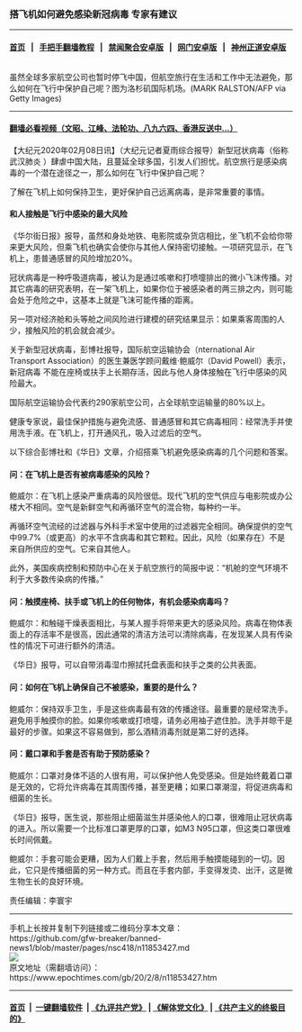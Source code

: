 ### 搭飞机如何避免感染新冠病毒 专家有建议
------------------------

#### [首页](https://github.com/gfw-breaker/banned-news1/blob/master/README.md) &nbsp;&nbsp;|&nbsp;&nbsp; [手把手翻墙教程](https://github.com/gfw-breaker/guides/wiki) &nbsp;&nbsp;|&nbsp;&nbsp; [禁闻聚合安卓版](https://github.com/gfw-breaker/bn-android) &nbsp;&nbsp;|&nbsp;&nbsp; [网门安卓版](https://github.com/oGate2/oGate) &nbsp;&nbsp;|&nbsp;&nbsp; [神州正道安卓版](https://github.com/SzzdOgate/update) 



<div><img alt="" class="aligncenter wp-post-image" src="https://i.epochtimes.com/assets/uploads/2020/01/GettyImages-1195334479-1-600x400.jpg"/>
<div class="red16 caption">
 <p>
  虽然全球多家航空公司也暂时停飞中国，但航空旅行在生活和工作中无法避免，那么如何在飞行中保护自己呢？图为洛杉矶国际机场。(MARK RALSTON/AFP via Getty Images)
 </p>
</div>
</div><hr/>

#### [翻墙必看视频（文昭、江峰、法轮功、八九六四、香港反送中...）](https://github.com/gfw-breaker/banned-news1/blob/master/pages/link3.md)

<div><p>
 【大纪元2020年02月08日讯】（大纪元记者夏雨综合报导）新型冠状病毒（俗称
 <ok href="https://www.epochtimes.com/gb/tag/%E6%AD%A6%E6%B1%89%E8%82%BA%E7%82%8E.html">
  武汉肺炎
 </ok>
 ）肆虐中国大陆，且蔓延全球多国，引发人们担忧。航空旅行是感染病毒的一个潜在途径之一，那么如何在飞行中保护自己呢？
</p>
<p>
 了解在飞机上如何保持卫生，更好保护自己远离病毒，是非常重要的事情。
</p>
<h4>
 和人接触是飞行中感染的最大风险
</h4>
<p>
 《华尔街日报》报导，虽然和身处地铁、电影院或杂货店相比，坐飞机不会给你带来更大风险，但乘飞机也确实会使你与其他人保持密切接触。一项研究显示，在飞机上，患普通感冒的风险增加20%。
</p>
<p>
 冠状病毒是一种呼吸道病毒，被认为是通过咳嗽和打喷嚏排出的微小飞沫传播。对其它病毒的研究表明，在一架飞机上，如果你位于被感染者的两三排之内，则可能会处于危险之中，这基本上就是飞沫可能传播的距离。
</p>
<p>
 另一项对经济舱和头等舱之间风险进行建模的研究结果显示：如果乘客周围的人少，接触风险的机会就会减少。
</p>
<p>
 关于新型冠状病毒，彭博社报导，国际航空运输协会（nternational Air Transport Association）的医生兼医学顾问戴维·鲍威尔（David Powell）表示，
 <ok href="https://www.epochtimes.com/gb/tag/%E6%96%B0%E5%86%A0%E7%97%85%E6%AF%92.html">
  新冠病毒
 </ok>
 不能在座椅或扶手上长期存活，因此与他人身体接触在飞行中感染的风险最大。
</p>
<p>
 国际航空运输协会代表约290家航空公司，占全球航空运输量的80%以上。
</p>
<p>
 健康专家说，最佳保护措施与避免流感、普通感冒和其它病毒相同：经常洗手并使用洗手液。在飞机上，打开通风孔，吸入过滤后的空气。
</p>
<p>
 以下综合彭博社和《华日》文章，介绍搭乘飞机避免感染病毒的几个问题和答案。
</p>
<h4>
 问：在飞机上是否有被病毒感染的风险？
</h4>
<p>
 鲍威尔：在飞机上感染严重病毒的风险很低。现代飞机的空气供应与电影院或办公楼大不相同。空气是新鲜空气和再循环空气的混合物，每种约一半。
</p>
<p>
 再循环空气流经的过滤器与外科手术室中使用的过滤器完全相同。确保提供的空气中99.7%（或更高）的水平不含病毒和其它颗粒。因此，风险（如果存在）不是来自所供应的空气。它来自其他人。
</p>
<p>
 此外，美国疾病控制和预防中心在关于航空旅行的简报中说：“机舱的空气环境不利于大多数传染病的传播。”
</p>
<h4>
 问：触摸座椅、扶手或飞机上的任何物体，有机会感染病毒吗？
</h4>
<p>
 鲍威尔：和触碰干燥表面相比，与某人握手将带来更大的感染风险。病毒在物体表面上的存活率不是很高，因此通常的清洁方法可以清除病毒，在发现某人具有传染性的情况下可进行额外的清洁。
</p>
<p>
 《华日》报导，可以自带消毒湿巾擦拭托盘表面和扶手之类的公共表面。
</p>
<h4>
 问：如何在飞机上确保自己不被感染，重要的是什么？
</h4>
<p>
 鲍威尔：保持双手卫生，手是这些病毒最有效的传播途径。最重要的是经常洗手。避免用手触摸你的脸。如果你咳嗽或打喷嚏，请务必用袖子遮住脸。洗手并晾干是最好的步骤。如果这不容易做到，那么酒精消毒剂就是第二好的选择。
</p>
<h4>
 问：戴口罩和手套是否有助于预防感染？
</h4>
<p>
 鲍威尔：口罩对身体不适的人很有用，可以保护他人免受感染。但是始终戴着口罩是无效的，它将允许病毒在其周围传播，甚至更糟；如果口罩潮湿，将促进病毒和细菌的生长。
</p>
<p>
 《华日》报导，医生说，那些阻止细菌滋生并感染他人的口罩，很难阻止冠状病毒的进入。所以需要一个比标准口罩更厚的口罩，如M3 N95口罩，但这类口罩很难长时间佩戴。
</p>
<p>
 鲍威尔：手套可能会更糟，因为人们戴上手套，然后用手触摸能碰到的一切。因此，它只是传播细菌的另一种方式。而且在手套内部，手变得发烫、出汗，这是微生物生长的良好环境。
</p>
<p>
 责任编辑：李寰宇
</p>
</div>
<hr/>
手机上长按并复制下列链接或二维码分享本文章：<br/>
https://github.com/gfw-breaker/banned-news1/blob/master/pages/nsc418/n11853427.md <br/>
<a href='https://github.com/gfw-breaker/banned-news1/blob/master/pages/nsc418/n11853427.md'><img src='https://github.com/gfw-breaker/banned-news1/blob/master/pages/nsc418/n11853427.md.png'/></a> <br/>
原文地址（需翻墙访问）：https://www.epochtimes.com/gb/20/2/8/n11853427.htm


------------------------
#### [首页](https://github.com/gfw-breaker/banned-news1/blob/master/README.md) &nbsp;|&nbsp; [一键翻墙软件](https://github.com/gfw-breaker/nogfw/blob/master/README.md) &nbsp;| [《九评共产党》](https://github.com/gfw-breaker/9ping.md/blob/master/README.md#九评之一评共产党是什么) | [《解体党文化》](https://github.com/gfw-breaker/jtdwh.md/blob/master/README.md) | [《共产主义的终极目的》](https://github.com/gfw-breaker/gczydzjmd.md/blob/master/README.md)


<img src='http://gfw-breaker.win/banned-news/pages/nsc418/n11853427.md' width='0px' height='0px'/>